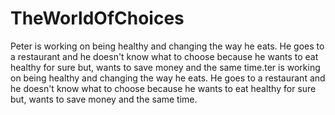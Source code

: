# TheWorldOfChoices
Peter is working on being healthy and changing the way he eats. He goes to a restaurant and he doesn't know what to choose because he wants to eat healthy for sure but, wants to save money and the same time.ter is working on being healthy and changing the way he eats. He goes to a restaurant and he doesn't know what to choose because he wants to eat healthy for sure but, wants to save money and the same time.
